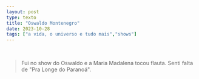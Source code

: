 ```yaml
---
layout: post
type: texto
title: "Oswaldo Montenegro"
date: 2023-10-28
tags: ["a vida, o universo e tudo mais","shows"]
---
```

<br/>
<blockquote class="citacao-especial citacao-curta">
Fui no show do Oswaldo e a Maria Madalena tocou flauta.
Senti falta de "Pra Longe do Paranoá".
</blockquote>